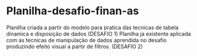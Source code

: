 # Planilha-desafio-finan-as
Planilha criada a partir do modelo para pratica das tecnicas de tabela dinamica e disposição de dados (DESAFIO 1)
Planilha ja existente aplicada com as tecnicas de manipulação de dados aprendida no desafio produzindo efeito visual a partir de filtros. (DESAFIO 2)
